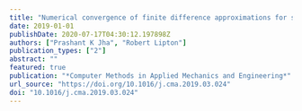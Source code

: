 ```yaml
---
title: "Numerical convergence of finite difference approximations for state based peridynamic fracture models"
date: 2019-01-01
publishDate: 2020-07-17T04:30:12.197898Z
authors: ["Prashant K Jha", "Robert Lipton"]
publication_types: ["2"]
abstract: ""
featured: true
publication: "*Computer Methods in Applied Mechanics and Engineering*"
url_source: "https://doi.org/10.1016/j.cma.2019.03.024"
doi: "10.1016/j.cma.2019.03.024"
---
```



